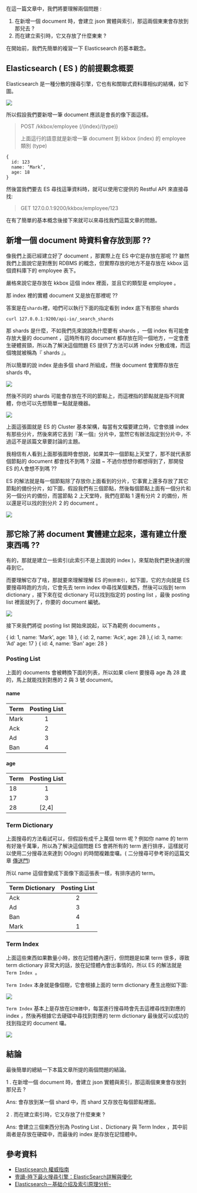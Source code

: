 
在這一篇文章中，我們將要理解兩個問題 : 

1. 在新增一個 document 時，會建立 json 實體與索引，那這兩個東東會存放到那兒去 ?
2. 而在建立索引時，它又存放了什麼東東 ?

在開始前，我們先簡單的複習一下 Elasticsearch 的基本觀念。

## Elasticsearch ( ES ) 的前提觀念概要

Elasticsearch 是一種分散的搜尋引擎，它也有和關聯式資料庫相似的結構，如下圖。

![](http://yixiang8780.com/outImg/20180411-01-elasticsearch.png)

所以假設我們要新增一筆 document 應該是會長的像下面這樣。

> POST /kkbox/employee (/(index)/(type))
>
> 上面這行的語意就是新增一筆 document 到 kkbox (index) 的 employee 類別 
> (type)

```
{
  id: 123
  name: ‘Mark’,
  age: 18
}
```

然後當我們要去 ES 尋找這筆資料時，就可以使用它提供的 Restful API 來直接尋找:

> GET 127.0.0.1:9200/kkbox/employee/123



在有了簡單的基本概念後接下來就可以來尋找我們這篇文章的問題。

## 新增一個 document 時資料會存放到那 ??

像我們上面已經建立好了 document ，那實際上在 ES 中它是存放在那呢 ?? 雖然我們上面說它是對應到 RDBMS 的概念，但實際存放的地方不是存放在 kkbox 這個資料庫下的 employee 表下。

嚴格來說它是存放在 kkbox 這個 index 裡面，並且它的類型是 employee 。

那 index 裡的實體 document 又是放在那裡呢 ??

答案是在`shards`裡，咱們可以執行下面的指定看到 index 底下有那些 shards 

```
curl 127.0.0.1:9200/api-io/_search_shards
```

那 shards 是什麼，不如我們先來說說為什麼要有 shards ，一個 index 有可能會存放大量的 document ，這時所有的 document 都存放在同一個地方，一定會產生硬體貧頸，所以為了解決這個問題 ES 提供了方法可以將 index 分散成塊，而這個塊就被稱為『 shards 』。

所以簡單的說 index 是由多個 shard 所組成，然後 document 會實際存放在 shards 中。

![](http://yixiang8780.com/outImg/20180411-02-elasticsearch.png)


然後不同的 shards 可能會存放在不同的節點上，而這裡指的節點就是指不同實體，你也可以先想簡單一點就是機器。

![](http://yixiang8780.com/outImg/20180411-03-elasticsearch.png)


上面這張圖就是 ES 的 Cluster 基本架構，每當有文檔要建立時，它會依據 index 有那些分片，然後來將它丟到『某一個』分片中，當然它有辦法指定到分片中，不過這不是該篇文章要討論的主題。

我相信有人看到上面那張圖時會想說，如果其中一個節點上天堂了，那不就代表那個節點的 document 都會找不到嗎 ? 沒錯 ~ 不過你想想你都想得到了，那開發 ES 的人會想不到嗎 ?? 

ES 的解法就是每一個節點除了存放你上面看到的分片，它事實上還多存放了其它節點的備份分片，如下圖，假設我們有三個節點，然後每個節點上面有一個分片和另一個分片的備份，而當節點 2 上天堂時，我們在節點 1 還有分片 2 的備份，所以還是可以找的到分片 2 的 document 。

![](http://yixiang8780.com/outImg/20180411-04-elasticsearch.png)


## 那它除了將 document 實體建立起來，還有建立什麼東西嗎 ??

有的，那就是建立一些索引(此索引不是上面說的 index )，來幫助我們更快速的搜尋到它。

而要理解它存了啥，那就要來理解理解 ES 的`倒排索引`，如下圖，它的方向就是 ES 要搜尋時跑的方向，它會先去 term index 中尋找某個東西，然後可以指到 term dictionary ，接下來在從 dictionary 可以找到指定的 posting list ，最後 posting list 裡面就列了，你要的 document 編號。

![](http://yixiang8780.com/outImg/20180411-06-elasticsearch.png)


接下來我們將從 posting list 開始來說起，以下為範例 documents 。


{
  id: 1,
  name: ‘Mark',
  age: 18
},
{
  id: 2,
  name: ‘Ack',
  age: 28
},{
  id: 3,
  name: ‘Ad'
  age: 17
}
{
  id: 4,
  name: ‘Ban'
  age: 28
}

### Posting List

上面的 documents 會被轉換下面的列表，所以如果 client 要搜尋 age 為 28 歲的，馬上就能找到對應的 2 與 3 號 document。

#### name

 Term | Posting List |
| ------ |:------:|
| Mark | 1 |
| Ack | 2 |
| Ad | 3 |
| Ban | 4 |

#### age

Term | Posting List |
| ------ |:------:|
| 18 | 1 |
| 17 | 3 |
| 28 | [2,4] |


### Term Dictionary 
上面搜尋的方法看試可以，但假設有成千上萬個 term 呢 ? 例如你 name 的 term 有好幾千萬筆，所以為了解決這個問題
ES 會將所有的 term 進行排序，這樣就可以使用二分搜尋法來達到 O(logn) 的時間複雜度囉。( 二分搜尋可參考哥的這篇文章 [傳送門](http://marklin-blog.logdown.com/posts/1731603))

所以 name 這個會變成下面像下面這張表一樣，有排序過的 term。

Term Dictionary | Posting List |
| ------ |:------:|
| Ack | 2 |
| Ad | 3 |
| Ban | 4 |
| Mark | 1 |

### Term Index
上面這些東西如果數量小時，放在記憶體內還行，但問題是如果 term 很多，導致 term dictionary 非常大的話，放在記憶體內會出事情的，所以 ES 的解法就是`Term Index `。

`Term Index` 本身就是像個樹，它會根據上面的 term dictionary 產生出樹如下圖:

![](http://yixiang8780.com/outImg/20180411-07-elasticsearch.png)


`Term Index` 基本上是存放在`記憶體`中，每當進行搜尋時會先去這裡尋找到對應的 index ，然後再根據它去硬碟中尋找到對應的 term dictionary 最後就可以成功的找到指定的 document 囉。

![](http://yixiang8780.com/outImg/20180411-08-elasticsearch.png)


## 結論
最後簡單的總結一下本篇文章所提的兩個問題的結論。

1 . 在新增一個 document 時，會建立 json 實體與索引，那這兩個東東會存放到那兒去 ?

Ans: 會存放到某一個 shard 中，而 shard 又存放在每個節點裡面。

2 . 而在建立索引時，它又存放了什麼東東 ?

Ans: 會建立三個東西分別為 Posting List 、Dictionary 與 Term Index ，其中前兩者是存放在硬碟中，而最後的 index 是存放在記憶體中。


## 參考資料
* [Elasticsearch 權威指南](https://es.xiaoleilu.com/index.html)
* [壹讀-時下最火搜尋引擎：ElasticSearch詳解與優化](https://read01.com/nxD57.html#.WsL-ZtNuZ7o)
* [Elasticsearch－基础介绍及索引原理分析-](http://blog.pengqiuyuan.com/ji-chu-jie-shao-ji-suo-yin-yuan-li-fen-xi/)